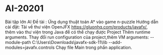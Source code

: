 # AI-20201
Bài tập lớn AI
Đề tài : Ứng dụng thuật toán A* vào game n-puzzle
Hướng dẫn cài đặt:
Tải về thư viện OpenJFX https://gluonhq.com/products/javafx/, thêm vào thư viện trong Java để có thể chạy được Project
Thêm runtime arguments. Thay đổi run configuration của project,thêm VM arguments:
--module-path C:\Users<user>\Downloads\javafx-sdk-11\lib --add-modules=javafx.controls
Chạy file Main trong phần application.


